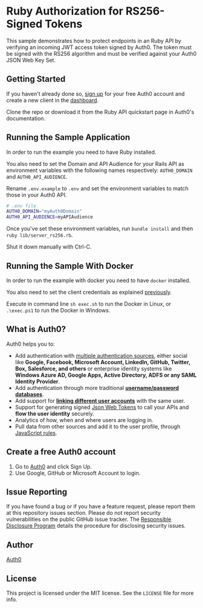 # Ruby Authorization for RS256-Signed Tokens

This sample demonstrates how to protect endpoints in an Ruby API by verifying an incoming JWT access token signed by Auth0. The token must be signed with the RS256 algorithm and must be verified against your Auth0 JSON Web Key Set.

## Getting Started

If you haven't already done so, [sign up](https://auth0.com) for your free Auth0 account and create a new client in the [dashboard](https://manage.auth0.com).

Clone the repo or download it from the Ruby API quickstart page in Auth0's documentation.

## Running the Sample Application

In order to run the example you need to have Ruby installed.

You also need to set the Domain and API Audience for your Rails API as environment variables with the following names respectively: `AUTH0_DOMAIN` and `AUTH0_API_AUDIENCE`.

Rename `.env.example` to `.env` and set the environment variables to match those in your Auth0 API.

````bash
# .env file
AUTH0_DOMAIN="myAuth0Domain"
AUTH0_API_AUDIENCE=myAPIAudience
````
Once you've set these environment variables, run `bundle install` and then `ruby lib/server_rs256.rb`.

Shut it down manually with Ctrl-C.

## Running the Sample With Docker

In order to run the example with docker you need to have `docker` installed.

You also need to set the client credentials as explained [previously](#running-the-sample-application).

Execute in command line `sh exec.sh` to run the Docker in Linux, or `.\exec.ps1` to run the Docker in Windows.

## What is Auth0?

Auth0 helps you to:

* Add authentication with [multiple authentication sources](https://docs.auth0.com/identityproviders), either social like **Google, Facebook, Microsoft Account, LinkedIn, GitHub, Twitter, Box, Salesforce, and others** or enterprise identity systems like **Windows Azure AD, Google Apps, Active Directory, ADFS or any SAML Identity Provider**.
* Add authentication through more traditional **[username/password databases](https://docs.auth0.com/mysql-connection-tutorial)**.
* Add support for **[linking different user accounts](https://docs.auth0.com/link-accounts)** with the same user.
* Support for generating signed [Json Web Tokens](https://docs.auth0.com/jwt) to call your APIs and **flow the user identity** securely.
* Analytics of how, when and where users are logging in.
* Pull data from other sources and add it to the user profile, through [JavaScript rules](https://docs.auth0.com/rules).

## Create a free Auth0 account

1. Go to [Auth0](https://auth0.com/signup) and click Sign Up.
2. Use Google, GitHub or Microsoft Account to login.

## Issue Reporting

If you have found a bug or if you have a feature request, please report them at this repository issues section. Please do not report security vulnerabilities on the public GitHub issue tracker. The [Responsible Disclosure Program](https://auth0.com/whitehat) details the procedure for disclosing security issues.

## Author

[Auth0](https://auth0.com)

## License

This project is licensed under the MIT license. See the `LICENSE` file for more info.
